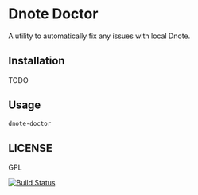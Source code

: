 # Dnote Doctor

A utility to automatically fix any issues with local Dnote.

## Installation

TODO

## Usage

```bash
dnote-doctor
```

## LICENSE

GPL

[![Build Status](https://travis-ci.org/dnote/dnote-doctor.svg?branch=master)](https://travis-ci.org/dnote/dnote-doctor)
